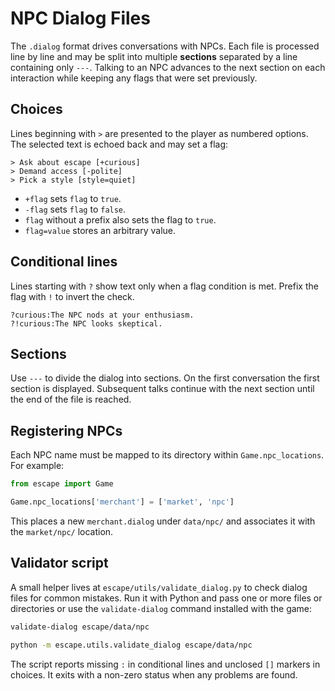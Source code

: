 # NPC Dialog Files

The `.dialog` format drives conversations with NPCs. Each file is processed line by line and may be split into multiple **sections** separated by a line containing only `---`. Talking to an NPC advances to the next section on each interaction while keeping any flags that were set previously.

## Choices
Lines beginning with `>` are presented to the player as numbered options. The selected text is echoed back and may set a flag:

```
> Ask about escape [+curious]
> Demand access [-polite]
> Pick a style [style=quiet]
```

- `+flag` sets `flag` to `true`.
- `-flag` sets `flag` to `false`.
- `flag` without a prefix also sets the flag to `true`.
- `flag=value` stores an arbitrary value.

## Conditional lines
Lines starting with `?` show text only when a flag condition is met. Prefix the flag with `!` to invert the check.

```
?curious:The NPC nods at your enthusiasm.
?!curious:The NPC looks skeptical.
```

## Sections
Use `---` to divide the dialog into sections. On the first conversation the first section is displayed. Subsequent talks continue with the next section until the end of the file is reached.

## Registering NPCs
Each NPC name must be mapped to its directory within `Game.npc_locations`. For example:

```python
from escape import Game

Game.npc_locations['merchant'] = ['market', 'npc']
```

This places a new `merchant.dialog` under `data/npc/` and associates it with the `market/npc/` location.

## Validator script
A small helper lives at `escape/utils/validate_dialog.py` to check dialog files for common mistakes. Run it with Python and pass one or more files or directories or use the `validate-dialog` command installed with the game:

```bash
validate-dialog escape/data/npc
```

```bash
python -m escape.utils.validate_dialog escape/data/npc
```

The script reports missing `:` in conditional lines and unclosed `[]` markers in choices. It exits with a non-zero status when any problems are found.

